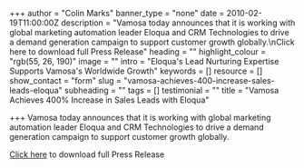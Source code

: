 +++
author = "Colin Marks"
banner_type = "none"
date = 2010-02-19T11:00:00Z
description = "Vamosa today announces that it is working with global marketing automation leader Eloqua and CRM Technologies to drive a demand generation campaign to support customer growth globally.\nClick here to download full Press Release"
heading = ""
highlight_colour = "rgb(55, 26, 190)"
image = ""
intro = "Eloqua's Lead Nurturing Expertise Supports Vamosa's Worldwide Growth"
keywords = []
resource = []
show_contact = "form"
slug = "vamosa-achieves-400-increase-sales-leads-eloqua"
subheading = ""
tags = []
testimonial = ""
title = "Vamosa Achieves 400% Increase in Sales Leads with Eloqua"

+++
Vamosa today announces that it is working with global marketing automation leader Eloqua and CRM Technologies to drive a demand generation campaign to support customer growth globally.

[Click here](http://now.eloqua.com/e/er.aspx?s=1010&lid=41&elq=%3Cspan%20class=eloquaemail%3Erecipientid%3C/span%3E) to download full Press Release